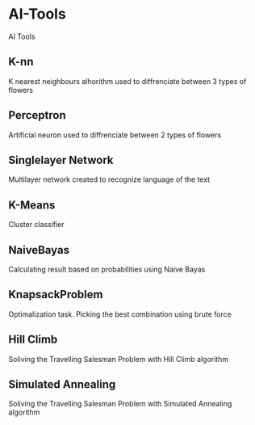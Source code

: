 # AI-Tools

AI Tools

## K-nn

K nearest neighbours alhorithm used to diffrenciate between 3 types of flowers

## Perceptron

Artificial neuron used to diffrenciate between 2 types of flowers

## Singlelayer Network

Multilayer network created to recognize language of the text

## K-Means

Cluster classifier

## NaiveBayas

Calculating result based on probabilities using Naive Bayas

## KnapsackProblem

Optimalization task. Picking the best combination using brute force

## Hill Climb

Soliving the Travelling Salesman Problem with Hill Climb algorithm

## Simulated Annealing

Soliving the Travelling Salesman Problem with Simulated Annealing algorithm
